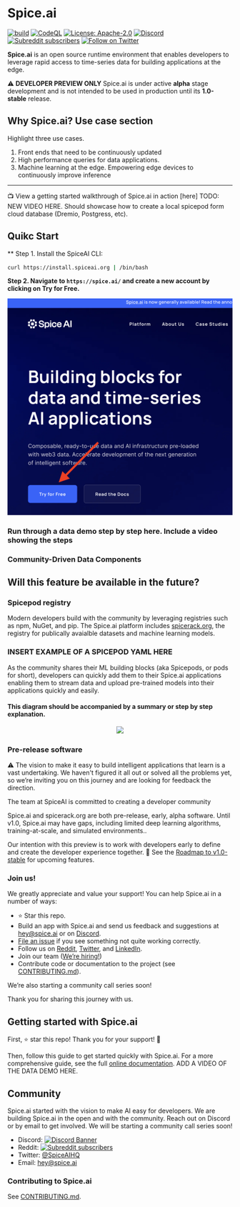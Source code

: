 # Spice.ai

[![build](https://github.com/spiceai/spiceai/actions/workflows/e2e_test.yml/badge.svg?branch=trunk&event=push)](https://github.com/spiceai/spiceai/actions/workflows/e2e_test.yml)
[![CodeQL](https://github.com/spiceai/spiceai/actions/workflows/codeql-analysis.yml/badge.svg?branch=trunk&event=push)](https://github.com/spiceai/spiceai/actions/workflows/codeql-analysis.yml)
[![License: Apache-2.0](https://img.shields.io/badge/License-Apache_2.0-blue.svg)](https://opensource.org/licenses/Apache-2.0)
[![Discord](https://img.shields.io/discord/803820740868571196)](https://discord.gg/kZnTfneP5u)
[![Subreddit subscribers](https://img.shields.io/reddit/subreddit-subscribers/spiceai?style=social)](https://www.reddit.com/r/spiceai)
[![Follow on Twitter](https://img.shields.io/twitter/follow/spiceaihq.svg?style=social&logo=twitter)](https://twitter.com/intent/follow?screen_name=spiceaihq)

**Spice.ai** is an open source runtime environment that enables developers to leverage rapid access to time-series data for building applications at the edge.

⚠️ **DEVELOPER PREVIEW ONLY** Spice.ai is under active **alpha** stage development and is not intended to be used in production until its **1.0-stable** release.

## Why Spice.ai? Use case section

Highlight three use cases.

1.  Front ends that need to be continuously updated
2.  High performance queries for data applications.
3.  Machine learning at the edge. Empowering edge devices to continuously improve inference

---

📺 View a getting started walkthrough of Spice.ai in action [here] TODO: NEW VIDEO HERE. Should showcase how to create a local spicepod form cloud database (Dremio, Postgress, etc).

## Quikc Start

\*\* Step 1. Install the SpiceAI CLI:

```bash
curl https://install.spiceai.org | /bin/bash
```

**Step 2. Navigate to `https://spice.ai/` and create a new account by clicking on Try for Free.**

<p align="center">
  <img src="spiceai_try_for_free.png" width="600" />
</p>

### Run through a data demo step by step here. Include a video showing the steps

### Community-Driven Data Components

## Will this feature be available in the future?

### Spicepod registry

Modern developers build with the community by leveraging registries such as npm, NuGet, and pip. The Spice.ai platform includes [spicerack.org](https://spicerack.org), the registry for publically avaialble datasets and machine learning models.

### INSERT EXAMPLE OF A SPICEPOD YAML HERE

As the community shares their ML building blocks (aka Spicepods, or pods for short), developers can quickly add them to their Spice.ai applications enabling them to stream data and upload pre-trained models into their applications quickly and easily.

#### This diagram should be accompanied by a summary or step by step explanation.

<p align="center">
  <img src="https://user-images.githubusercontent.com/80174/132382372-c32cc8b7-25f2-4f82-8f9f-e4778fb69254.png" width="600" />
</p>

### Pre-release software

⚠️ The vision to make it easy to build intelligent applications that learn is a vast undertaking. We haven't figured it all out or solved all the problems yet, so we’re inviting you on this journey and are looking for feedback the direction.

The team at SpiceAI is committed to creating a developer community

Spice.ai and spicerack.org are both pre-release, early, alpha software. Until v1.0, Spice.ai may have gaps, including limited deep learning algorithms, training-at-scale, and simulated environments..

Our intention with this preview is to work with developers early to define and create the developer experience together. 🚀 See the [Roadmap to v1.0-stable](https://github.com/spiceai/spiceai/blob/rust/docs/RELEASE.md) for upcoming features.

### Join us!

We greatly appreciate and value your support! You can help Spice.ai in a number of ways:

- ⭐️ Star this repo.
- Build an app with Spice.ai and send us feedback and suggestions at [hey@spice.ai](mailto:hey@spice.ai) or on [Discord](https://discord.gg/kZnTfneP5u).
- [File an issue](https://github.com/spiceai/spiceai/issues/new) if you see something not quite working correctly.
- Follow us on [Reddit](https://www.reddit.com/r/spiceai), [Twitter](https://twitter.com/SpiceAIHQ), and [LinkedIn](https://www.linkedin.com/company/74148478).
- Join our team ([We’re hiring!](https://spice.ai/careers))
- Contribute code or documentation to the project (see [CONTRIBUTING.md](CONTRIBUTING.md)).

We’re also starting a community call series soon!

Thank you for sharing this journey with us.

## Getting started with Spice.ai

First, ⭐️ star this repo! Thank you for your support! 🙏

Then, follow this guide to get started quickly with Spice.ai. For a more comprehensive guide, see the full [online documentation](https://docs.spiceai.org/). ADD A VIDEO OF THE DATA DEMO HERE.

## Community

Spice.ai started with the vision to make AI easy for developers. We are building Spice.ai in the open and with the community. Reach out on Discord or by email to get involved. We will be starting a community call series soon!

- Discord: [![Discord Banner](https://discord.com/api/guilds/803820740868571196/widget.png?style=shield)](https://discord.gg/kZnTfneP5u)
- Reddit: [![Subreddit subscribers](https://img.shields.io/reddit/subreddit-subscribers/spiceai?style=social)](https://www.reddit.com/r/spiceai)
- Twitter: [@SpiceAIHQ](https://twitter.com/spiceaihq)
- Email: [hey@spice.ai](mailto:hey@spice.ai)

### Contributing to Spice.ai

See [CONTRIBUTING.md](/CONTRIBUTING.md).

